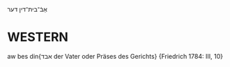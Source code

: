 אַבֿ־בית־דין
דער

WESTERN
========

aw bes din{אבד der Vater oder Präses des Gerichts} {Friedrich 1784: III, 10}